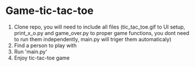 # Game-tic-tac-toe

1. Clone repo, you will need to include all files (tic_tac_toe.gif to UI setup, print_x_o.py and game_over.py to proper game functions, you dont need to run them independently, main.py will triger them automaticaly)
2. Find a person to play with
3. Run 'main.py'
4. Enjoy tic-tac-toe game 
